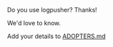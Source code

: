 Do you use logpusher? Thanks!

We'd love to know.

Add your details to [ADOPTERS.md](https://github.com/agardnerIT/logpusher/blob/main/ADOPTERS.md)